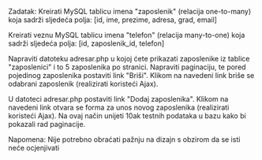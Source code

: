 Zadatak:
Kreirati MySQL tablicu imena "zaposlenik" (relacija one-to-many) koja sadrži sljedeća polja:
[id, ime, prezime, adresa, grad, email]

Kreirati veznu MySQL tablicu imena "telefon" (relacija many-to-one) koja sadrži sljedeća polja:
[id, zaposlenik_id, telefon]

Napraviti datoteku adresar.php u kojoj ćete prikazati zaposlenike iz tablice "zaposlenici" i to 5 zaposlenika po stranici. Napraviti paginaciju, te pored pojedinog zaposlenika postaviti link "Briši". Klikom na navedeni link briše se odabrani zaposlenik (realizirati koristeći Ajax).

U datoteci adresar.php postaviti link "Dodaj zaposlenika". Klikom na navedeni link otvara se forma za unos novog zaposlenika (realizirati koristeći Ajax). Na ovaj način unijeti 10ak testnih podataka u bazu kako bi pokazali rad paginacije.

Napomena:
Nije potrebno obraćati pažnju na dizajn s obzirom da se isti neće ocjenjivati
